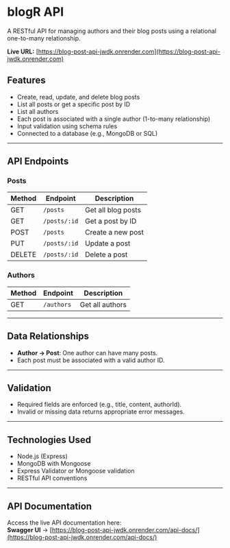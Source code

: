 # blogR API

A RESTful API for managing authors and their blog posts using a relational one-to-many relationship.

**Live URL:** [https://blog-post-api-jwdk.onrender.com](https://blog-post-api-jwdk.onrender.com)

## Features

- Create, read, update, and delete blog posts
- List all posts or get a specific post by ID
- List all authors
- Each post is associated with a single author (1-to-many relationship)
- Input validation using schema rules
- Connected to a database (e.g., MongoDB or SQL)

---

## API Endpoints

### Posts

| Method | Endpoint       | Description                |
|--------|----------------|----------------------------|
| GET    | `/posts`       | Get all blog posts         |
| GET    | `/posts/:id`   | Get a post by ID           |
| POST   | `/posts`       | Create a new post          |
| PUT    | `/posts/:id`   | Update a post              |
| DELETE | `/posts/:id`   | Delete a post              |

### Authors

| Method | Endpoint       | Description            |
|--------|----------------|------------------------|
| GET    | `/authors`     | Get all authors        |

---

## Data Relationships

- **Author → Post**: One author can have many posts.
- Each post must be associated with a valid author ID.

---

## Validation

- Required fields are enforced (e.g., title, content, authorId).
- Invalid or missing data returns appropriate error messages.

---

## Technologies Used

- Node.js (Express)
- MongoDB with Mongoose
- Express Validator or Mongoose validation
- RESTful API conventions

---

## API Documentation

Access the live API documentation here:  
**Swagger UI** → [https://blog-post-api-jwdk.onrender.com/api-docs/](https://blog-post-api-jwdk.onrender.com/api-docs/)